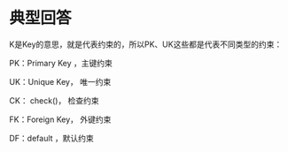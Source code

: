 # 典型回答


K是Key的意思，就是代表约束的，所以PK、UK这些都是代表不同类型的约束：





PK：Primary Key ，主键约束



UK：Unique Key， 唯一约束



CK： check()， 检查约束



FK：Foreign Key， 外键约束



DF：default ，默认约束

